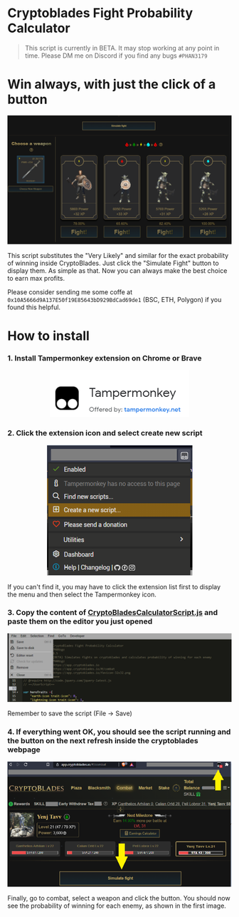 # Cryptoblades Fight Probability Calculator 

> This script is currently in BETA. It may stop working at any point in time. Please DM me on Discord if you find any bugs `#PHAN3179`  

# Win always, with just the click of a button

![sample_image](sample.png)

This script substitutes the "Very Likely" and similar for the exact probability of winning inside CryptoBlades. Just click the 
"Simulate Fight" button to display them. As simple as that. Now you can always make the best choice to earn max profits.

Please consider sending me some coffe at `0x10A5666d9A137E50f19E85643bD929BdCad69de1` (BSC, ETH, Polygon) if you found this helpful.

# How to install

### 1. Install Tampermonkey extension on Chrome or Brave

<p align="center">
    <img src="tampermonkey.png" alt="tampermonkey">
</p>

### 2. Click the extension icon and select create new script

<p align="center">
    <img src="create-new.png" alt="create-new">
</p>

If you can't find it, you may have to click the extension list first to display the menu and then select the Tampermonkey icon.

### 3. Copy the content of [CryptoBladesCalculatorScript.js](CryptoBladesCalculatorScript.js) and paste them on the editor you just opened

![save-script](save-script.png)

Remember to save the script (File -> Save)

### 4. If everything went OK, you should see the script running and the button on the next refresh inside the cryptoblades webpage

![result](result.png)

Finally, go to combat, select a weapon and click the button. You should now see the probability of winning for each enemy, as shown in the first image.
